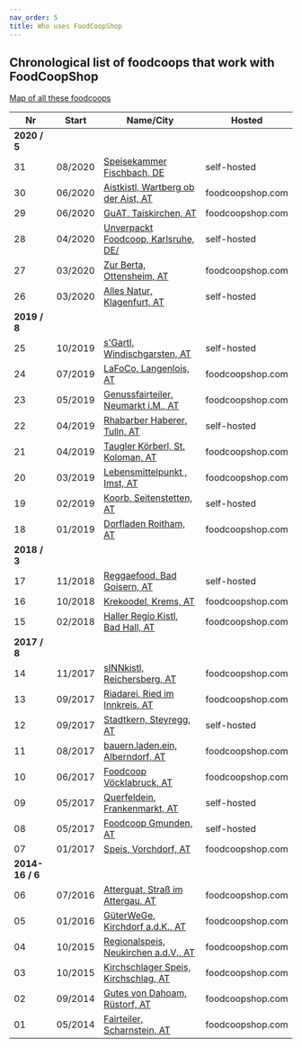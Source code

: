 ```yaml
---
nav_order: 5
title: Who uses FoodCoopShop
---
```

## Chronological list of foodcoops that work with FoodCoopShop

[Map of all these foodcoops](https://umap.openstreetmap.fr/de/map/verbreitung-foodcoopshop_211165)

| Nr | Start | Name/City | Hosted |
| -- | ----- | --------- | ------ |
| **2020 / 5**|
| 31 | 08/2020 | [Speisekammer Fischbach, DE](https://foodcoop.kultinativ.org/) | self-hosted |
| 30 | 06/2020 | [Aistkistl, Wartberg ob der Aist, AT](https://www.aistkistl.at/) | foodcoopshop.com |
| 29 | 06/2020 | [GuAT, Taiskirchen, AT](https://www.guat-taiskirchen.at) | foodcoopshop.com |
| 28 | 04/2020 | [Unverpackt Foodcoop, Karlsruhe, DE/](https://shop.unverpackt-foodcoop.de/) | self-hosted |
| 27 | 03/2020 | [Zur Berta, Ottensheim, AT](https://www.zurberta.at) | foodcoopshop.com |
| 26 | 03/2020 | [Alles Natur, Klagenfurt, AT](https://order.alles-natur.at) | self-hosted |
| **2019 / 8**|
| 25 | 10/2019 | [s'Gartl, Windischgarsten, AT](https://www.s-gartl.at) | self-hosted |
| 24 | 07/2019 | [LaFoCo, Langenlois, AT](https://www.lafoco.at) | foodcoopshop.com |
| 23 | 05/2019 | [Genussfairteiler, Neumarkt i.M., AT](https://www.genussfairteiler.at) | foodcoopshop.com |
| 22 | 04/2019 | [Rhabarber Haberer, Tulln, AT](http://shop.rhabarber-haberer.org) | self-hosted |
| 21 | 04/2019 | [Taugler Körberl, St. Koloman, AT](https://körberl.taugl.online) | foodcoopshop.com |
| 20 | 03/2019 | [Lebensmittelpunkt , Imst, AT](https://shop.lebensmittelpunkt.tirol) | foodcoopshop.com|
| 19 | 02/2019 | [Koorb, Seitenstetten, AT](https://koorb.at) | self-hosted |
| 18 | 01/2019 | [Dorfladen Roitham, AT](https://www.dorfladenroitham.at) | foodcoopshop.com |
| **2018 / 3** |
| 17 | 11/2018 | [Reggaefood, Bad Goisern, AT](https://www.reggaefood.at) | self-hosted |
| 16 | 10/2018 | [Krekoodel, Krems, AT](https://www.krekoodel.at) | foodcoopshop.com |
| 15 | 02/2018 | [Haller Regio Kistl, Bad Hall, AT](https://www.haller-regio-kistl.at) | foodcoopshop.com |
| **2017 / 8** |
| 14 | 11/2017 | [sINNkistl, Reichersberg, AT](https://www.sinnkistl.at) | foodcoopshop.com |
| 13 | 09/2017 | [Riadarei, Ried im Innkreis, AT](https://www.riadarei.at) | foodcoopshop.com |
| 12 | 09/2017 | [Stadtkern, Steyregg, AT](http://www.stadtkern.at) | self-hosted |
| 11 | 08/2017 | [bauern.laden.ein, Alberndorf, AT](https://www.bauernladenein.at) | foodcoopshop.com  |
| 10 | 06/2017 | [Foodcoop Vöcklabruck, AT](https://vb.foodcoopshop.com) | foodcoopshop.com |
| 09 | 05/2017 | [Querfeldein, Frankenmarkt, AT](https://foodcoopquerfeldein.at) | self-hosted |
| 08 | 05/2017 | [Foodcoop Gmunden, AT](http://www.foodcoop-gmunden.at) | self-hosted  |
| 07 | 01/2017 | [Speis, Vorchdorf, AT](https://www.speisvorchdorf.at) | foodcoopshop.com |
| **2014-16 / 6** |
| 06 | 07/2016 | [Atterguat, Straß im Attergau, AT](https://www.atterguat.at) | foodcoopshop.com |
| 05 | 01/2016 | [GüterWeGe, Kirchdorf a.d.K., AT ](https://www.gueterwege.at) | foodcoopshop.com |
| 04 | 10/2015 | [Regionalspeis, Neukirchen a.d.V., AT](https://www.regionalspeis.at) | foodcoopshop.com |
| 03 | 10/2015 | [Kirchschlager Speis, Kirchschlag, AT](https://www.kirchschlagerspeis.net) | foodcoopshop.com |
| 02 | 09/2014 | [Gutes von Dahoam, Rüstorf, AT](https://www.gutesvondahoam.at) | foodcoopshop.com |
| 01 | 05/2014 | [Fairteiler, Scharnstein, AT](https://www.fairteiler-scharnstein.at) | foodcoopshop.com |
